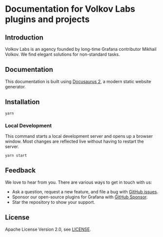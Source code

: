# Documentation for Volkov Labs plugins and projects

## Introduction

Volkov Labs is an agency founded by long-time Grafana contributor Mikhail Volkov. We find elegant solutions for non-standard tasks.

## Documentation

This documentation is built using [Docusaurus 2](https://docusaurus.io/), a modern static website generator.

## Installation

```
yarn
```

### Local Development

This command starts a local development server and opens up a browser window. Most changes are reflected live without having to restart the server.

```
yarn start
```

## Feedback

We love to hear from you. There are various ways to get in touch with us:

- Ask a question, request a new feature, and file a bug with [GitHub issues](https://github.com/volkovlabs/volkovlabs.io/issues/new/choose).
- Sponsor our open-source plugins for Grafana with [GitHub Sponsor](https://github.com/sponsors/VolkovLabs).
- Star the repository to show your support.

## License

Apache License Version 2.0, see [LICENSE](https://github.com/volkovlabs/volkovlabs.io/blob/main/LICENSE).
